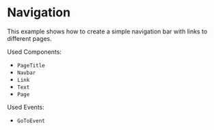 # Navigation

This example shows how to create a simple navigation bar with links to different pages.

Used Components:

- `PageTitle`
- `Navbar`
- `Link`
- `Text`
- `Page`

Used Events:

- `GoToEvent`
